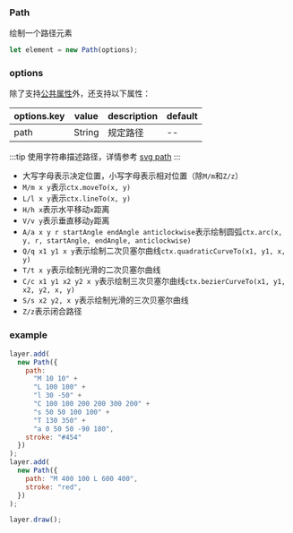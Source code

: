 ### Path

绘制一个路径元素

```js
let element = new Path(options);
```

### options

除了支持[公共属性](/docs/element.html#options)外，还支持以下属性：

| options.key | value              | description          | default |
| ----------- | ------------------ | -------------------- | ------- |
| path        | String             | 规定路径             | --      |

<!-- | endArrow    | Boolean\|\<object> | 规定路径结束位置箭头 | `false` |
| startArrow  | Boolean\|\<object> | 规定路径开始箭头     | `false` |
| endArrow.key/startArrow.key | value  | description          | default |
| --------------------------- | ------ | -------------------- | ------- |
| angle                       | Number | 规定与路径的夹角大小 | `30`    |
| len                         | Number | 规定箭头两侧的长度   | `20`    | -->

:::tip
使用字符串描述路径，详情参考 [svg path](https://developer.mozilla.org/zh-CN/docs/Web/SVG/Tutorial/Paths)
:::

- 大写字母表示决定位置，小写字母表示相对位置（除`M/m`和`Z/z`）
- `M/m x y`表示`ctx.moveTo(x, y)`
- `L/l x y`表示`ctx.lineTo(x, y)`
- `H/h x`表示水平移动`x`距离
- `V/v y`表示垂直移动`y`距离
- `A/a x y r startAngle endAngle anticlockwise`表示绘制圆弧`ctx.arc(x, y, r, startAngle, endAngle, anticlockwise)`
- `Q/q x1 y1 x y`表示绘制二次贝塞尔曲线`ctx.quadraticCurveTo(x1, y1, x, y)`
- `T/t x y`表示绘制光滑的二次贝塞尔曲线
- `C/c x1 y1 x2 y2 x y`表示绘制三次贝塞尔曲线`ctx.bezierCurveTo(x1, y1, x2, y2, x, y)`
- `S/s x2 y2, x y`表示绘制光滑的三次贝塞尔曲线
- `Z/z`表示闭合路径

### example

```js
layer.add(
  new Path({
    path:
      "M 10 10" +
      "L 100 100" +
      "l 30 -50" +
      "C 100 100 200 200 300 200" +
      "s 50 50 100 100" +
      "T 130 350" +
      "a 0 50 50 -90 180",
    stroke: "#454"
  })
);
layer.add(
  new Path({
    path: "M 400 100 L 600 400",
    stroke: "red",
  })
);

layer.draw();
```

<ClientOnly><c-path></c-path></ClientOnly>
